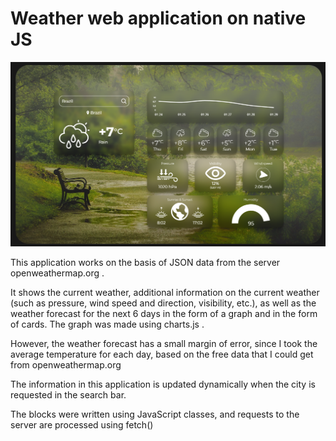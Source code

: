 # Weather web application on native JS
![Screenshot](https://github.com/whereismym1nd/weather-web-app/blob/main/img/Screenshot_27.png?raw=true)

This application works on the basis of JSON data from the server openweathermap.org . 

It shows the current weather, additional information on the current weather (such as pressure, wind speed and direction, visibility, etc.), as well as the weather forecast for the next 6 days in the form of a graph and in the form of cards. The graph was made using charts.js .

However, the weather forecast has a small margin of error, since I took the average temperature for each day, based on the free data that I could get from openweathermap.org

The information in this application is updated dynamically when the city is requested in the search bar.

The blocks were written using JavaScript classes, and requests to the server are processed using fetch()
